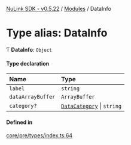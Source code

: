 [NuLink SDK - v0.5.22](../README.md) / [Modules](../modules.md) / DataInfo

# Type alias: DataInfo

Ƭ **DataInfo**: `Object`

#### Type declaration

| Name | Type |
| :------ | :------ |
| `label` | `string` |
| `dataArrayBuffer` | `ArrayBuffer` |
| `category?` | [`DataCategory`](../enums/DataCategory.md) \| `string` |

#### Defined in

[core/pre/types/index.ts:64](https://github.com/NuLink-network/nulink-sdk/blob/d9e8f81/src/core/pre/types/index.ts#L64)
